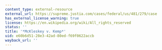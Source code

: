 ```yaml
---
content_type: external-resource
external_url: https://supreme.justia.com/cases/federal/us/481/279/case.html
has_external_license_warning: true
license: https://en.wikipedia.org/wiki/All_rights_reserved
status: ''
title: '*McKleskey v. Kemp*'
uid: e60b6d51-28e3-42ad-80ed-f69f0622accb
wayback_url: ''
---
```

